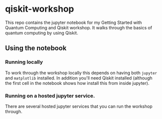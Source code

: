 # qiskit-workshop

This repo contains the jupyter notebook for my Getting Started with Quantum Computing and Qiskit workshop. It walks
through the basics of quantum computing by using Qiskit.

## Using the notebook

### Running locally
To work through the workshop locally this depends on having both `jupyter` and `matplotlib` installed. In addition
you'll need Qiskit installed (although the first cell in the notebook shows how install this from inside jupyter).

### Running on a hosted jupyter service.

There are several hosted jupyter services that you can run the workshop through.
